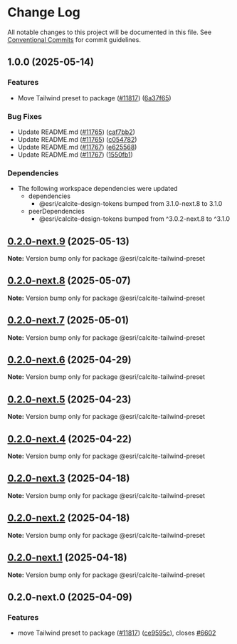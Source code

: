 # Change Log

All notable changes to this project will be documented in this file.
See [Conventional Commits](https://conventionalcommits.org) for commit guidelines.

## 1.0.0 (2025-05-14)


### Features

* Move Tailwind preset to package ([#11817](https://github.com/Esri/calcite-design-system/issues/11817)) ([6a37f65](https://github.com/Esri/calcite-design-system/commit/6a37f65b4105ff8fd769eb387592f644b13668cb))


### Bug Fixes

* Update README.md ([#11765](https://github.com/Esri/calcite-design-system/issues/11765)) ([caf7bb2](https://github.com/Esri/calcite-design-system/commit/caf7bb28c3591ffcb48669aee25bdcfb7fecb54a))
* Update README.md ([#11765](https://github.com/Esri/calcite-design-system/issues/11765)) ([c054782](https://github.com/Esri/calcite-design-system/commit/c054782cf7dd78d706d156e568cf551f4b50727c))
* Update README.md ([#11767](https://github.com/Esri/calcite-design-system/issues/11767)) ([e625568](https://github.com/Esri/calcite-design-system/commit/e6255685ad321c465b088c00959248fd26c7bc87))
* Update README.md ([#11767](https://github.com/Esri/calcite-design-system/issues/11767)) ([1550fb1](https://github.com/Esri/calcite-design-system/commit/1550fb10e1d2f1e5868dd7325a28f1624b61d4cc))


### Dependencies

* The following workspace dependencies were updated
  * dependencies
    * @esri/calcite-design-tokens bumped from 3.1.0-next.8 to 3.1.0
  * peerDependencies
    * @esri/calcite-design-tokens bumped from ^3.0.2-next.8 to ^3.1.0

## [0.2.0-next.9](https://github.com/Esri/calcite-design-system/compare/@esri/calcite-tailwind-preset@0.2.0-next.8...@esri/calcite-tailwind-preset@0.2.0-next.9) (2025-05-13)

**Note:** Version bump only for package @esri/calcite-tailwind-preset

## [0.2.0-next.8](https://github.com/Esri/calcite-design-system/compare/@esri/calcite-tailwind-preset@0.2.0-next.7...@esri/calcite-tailwind-preset@0.2.0-next.8) (2025-05-07)

**Note:** Version bump only for package @esri/calcite-tailwind-preset

## [0.2.0-next.7](https://github.com/Esri/calcite-design-system/compare/@esri/calcite-tailwind-preset@0.2.0-next.6...@esri/calcite-tailwind-preset@0.2.0-next.7) (2025-05-01)

**Note:** Version bump only for package @esri/calcite-tailwind-preset

## [0.2.0-next.6](https://github.com/Esri/calcite-design-system/compare/@esri/calcite-tailwind-preset@0.2.0-next.5...@esri/calcite-tailwind-preset@0.2.0-next.6) (2025-04-29)

**Note:** Version bump only for package @esri/calcite-tailwind-preset

## [0.2.0-next.5](https://github.com/Esri/calcite-design-system/compare/@esri/calcite-tailwind-preset@0.2.0-next.4...@esri/calcite-tailwind-preset@0.2.0-next.5) (2025-04-23)

**Note:** Version bump only for package @esri/calcite-tailwind-preset

## [0.2.0-next.4](https://github.com/Esri/calcite-design-system/compare/@esri/calcite-tailwind-preset@0.2.0-next.3...@esri/calcite-tailwind-preset@0.2.0-next.4) (2025-04-22)

**Note:** Version bump only for package @esri/calcite-tailwind-preset

## [0.2.0-next.3](https://github.com/Esri/calcite-design-system/compare/@esri/calcite-tailwind-preset@0.2.0-next.2...@esri/calcite-tailwind-preset@0.2.0-next.3) (2025-04-18)

**Note:** Version bump only for package @esri/calcite-tailwind-preset

## [0.2.0-next.2](https://github.com/Esri/calcite-design-system/compare/@esri/calcite-tailwind-preset@0.2.0-next.1...@esri/calcite-tailwind-preset@0.2.0-next.2) (2025-04-18)

**Note:** Version bump only for package @esri/calcite-tailwind-preset

## [0.2.0-next.1](https://github.com/Esri/calcite-design-system/compare/@esri/calcite-tailwind-preset@0.2.0-next.0...@esri/calcite-tailwind-preset@0.2.0-next.1) (2025-04-18)

**Note:** Version bump only for package @esri/calcite-tailwind-preset

## 0.2.0-next.0 (2025-04-09)

### Features

- move Tailwind preset to package ([#11817](https://github.com/Esri/calcite-design-system/issues/11817)) ([ce9595c](https://github.com/Esri/calcite-design-system/commit/ce9595cff9b1c93ab827eb9c51d6ecae6a709d0b)), closes [#6602](https://github.com/Esri/calcite-design-system/issues/6602)
